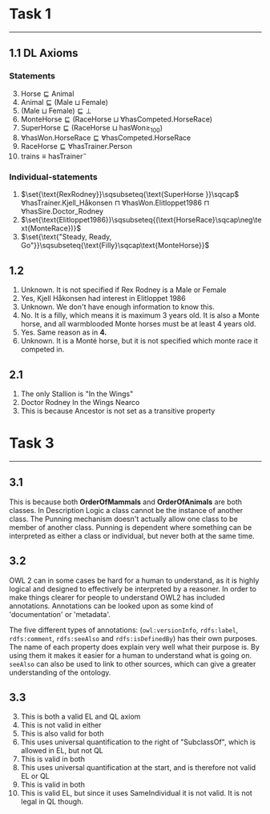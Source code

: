 
# Task 1
---
## 1.1 DL Axioms
### Statements
3. $\text{Horse}\sqsubseteq \text{Animal}$
4. $\text{Animal}\sqsubseteq(\text{Male}\sqcup \text{Female})$
5. $(\text{Male}\sqcup \text{Female})\sqsubseteq\bot$
13. $\text{MonteHorse}\sqsubseteq (\text{RaceHorse}\sqcup\forall \text{hasCompeted.HorseRace})$
14. $\text{SuperHorse}\sqsubseteq{(\text{RaceHorse}\sqcup\text{hasWon}\geq_{100})}$
15. $\forall\text{hasWon.HorseRace}\sqsubseteq{\forall \text{hasCompeted.HorseRace}}$
19. $\text{RaceHorse}\sqsubseteq\forall\text{hasTrainer.Person}$
21. $\text{trains}\equiv \text{hasTrainer}^{-}$

### Individual-statements
1. $\set{\text{RexRodney}}\sqsubseteq{\text{SuperHorse }}\sqcap$
	$\forall\text{hasTrainer.Kjell\_Håkonsen }\sqcap$
	$\forall\text{hasWon.Elitloppet1986 }\sqcap$
	$\forall\text{hasSire.Doctor\_Rodney}$
2. $\set{\text{Elitloppet1986}}\sqsubseteq{(\text{HorseRace}\sqcap\neg\text{MonteRace})}$
3. $\set{\text{"Steady, Ready, Go"}}\sqsubseteq{\text{Filly}\sqcap\text{MonteHorse}}$

## 1.2
1. Unknown. It is not specified if Rex Rodney is a Male or Female
2. Yes, Kjell Håkonsen had interest in Elitloppet 1986 
3. Unknown. We don't have enough information to know this.
4. No. It is a filly, which means it is maximum 3 years old. It is also a Monte horse, and all warmblooded Monte horses must be at least 4 years old.
5. Yes. Same reason as in **4.**
6. Unknown. It is a Monté horse, but it is not specified which monte race it competed in.

## 2.1
1. The only Stallion is "In the Wings"
2. Doctor Rodney
   In the Wings
   Nearco
3. This is because Ancestor is not set as a transitive property


# Task 3
---
## 3.1
This is because both **OrderOfMammals** and **OrderOfAnimals** are both classes. In Description Logic a class cannot be the instance of another class. The Punning mechanism doesn't actually allow one class to be member of another class. Punning is dependent where something can be interpreted as either a class or individual, but never both at the same time.


## 3.2
OWL 2 can in some cases be hard for a human to understand, as it is highly logical and designed to effectively be interpreted by a reasoner. In order to make things clearer for people to understand OWL2 has included annotations. Annotations can be looked upon as some kind of 'documentation' or 'metadata'.

The five different types of annotations: (`owl:versionInfo`, `rdfs:label`, `rdfs:comment`, `rdfs:seeAlso` and `rdfs:isDefinedBy`) has their own purposes. The name of each property does explain very well what their purpose is. By using them it makes it easier for a human to understand what is going on. `seeAlso` can also be used to link to other sources, which can give a greater understanding of the ontology.


## 3.3
3. This is both a valid EL and QL axiom
4. This is not valid in either
5. This is also valid for both
13. This uses universal quantification to the right of "SubclassOf", which is allowed in EL, but not QL
14. This is valid in both
15. This uses universal quantification at the start, and is therefore not valid EL or QL
19. This is valid in both
21. This is valid EL, but since it uses SameIndividual it is not valid. It is not legal in QL though.